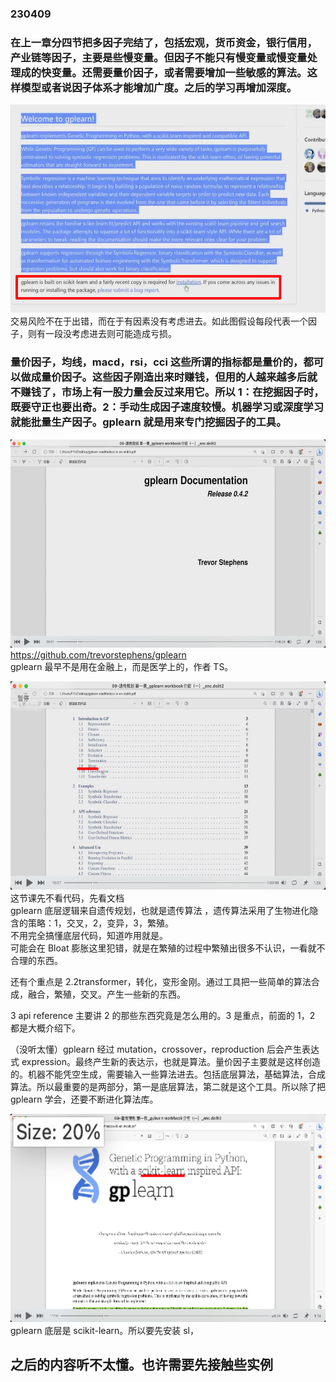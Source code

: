 ### 230409

### 在上一章分四节把多因子完结了，包括宏观，货币资金，银行信用，产业链等因子，主要是些慢变量。但因子不能只有慢变量或慢变量处理成的快变量。还需要量价因子，或者需要增加一些敏感的算法。这样模型或者说因子体系才能增加广度。之后的学习再增加深度。

<img src='./img/2023-04-09-15-34-40.png' height=333px></img>  
交易风险不在于出错，而在于有因素没有考虑进去。如此图假设每段代表一个因子，则有一段没考虑进去则可能造成亏损。

### 量价因子，均线，macd，rsi，cci 这些所谓的指标都是量价的，都可以做成量价因子。这些因子刚造出来时赚钱，但用的人越来越多后就不赚钱了，市场上有一股力量会反过来用它。所以 1：在挖掘因子时，既要守正也要出奇。2：手动生成因子速度较慢。机器学习或深度学习就能批量生产因子。gplearn 就是用来专门挖掘因子的工具。

<img src='./img/2023-04-09-15-40-55.png' height=333px></img>  
https://github.com/trevorstephens/gplearn  
gplearn 最早不是用在金融上，而是医学上的，作者 TS。

<img src='./img/2023-04-09-16-09-49.png' height=333px></img>  
这节课先不看代码，先看文档  
gplearn 底层逻辑来自遗传规划，也就是遗传算法 ，遗传算法采用了生物进化隐含的策略：1，交叉，2，变异，3，繁殖。  
不用完全搞懂底层代码，知道咋用就是。  
可能会在 Bloat 膨胀这里犯错，就是在繁殖的过程中繁殖出很多不认识，一看就不合理的东西。

还有个重点是 2.2transformer，转化，变形金刚。通过工具把一些简单的算法合成，融合，繁殖，交叉。产生一些新的东西。

3 api reference 主要讲 2 的那些东西究竟是怎么用的。3 是重点，前面的 1，2 都是大概介绍下。

（没听太懂）gplearn 经过 mutation，crossover，reproduction 后会产生表达式 expression。最终产生新的表达示，也就是算法。量价因子主要就是这样创造的。机器不能凭空生成，需要输入一些算法进去。包括底层算法，基础算法，合成算法。所以最重要的是两部分，第一是底层算法，第二就是这个工具。所以除了把 gplearn 学会，还要不断进化算法库。

<img src='./img/2023-04-09-17-08-48.png' height=333px></img>  
gplearn 底层是 scikit-learn。所以要先安装 sl，

## 之后的内容听不太懂。也许需要先接触些实例
